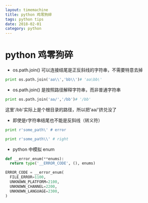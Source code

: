 ```yaml
---
layout: timemachine
title: python 鸡零狗碎
tags: python tips
date: 2018-02-01
category: python
---
```

# python 鸡零狗碎

 * os.path.join() 可以连接结尾是正反斜线的字符串，不需要特意去掉
 ```python
 print os.path.join('aa\\','bb\\')# 'aa\bb\'
 ```

 * os.path.join() 是按照路径解释字符串，而非普通字符串
  ```python
  print os.path.join('aa/','/bb')# '/bb'
  ```
  这里'/bb'实际上是个根目录的路径，所以把'aa/'挤兑没了

 * 即使是r字符串结尾也不能是反斜线（转义符）
  ```python
  print r'some_path\' # error
  ```
   ```python
   print r'some_path\\' # right
   ```

 * python 中模拟 enum
  ```python
  def __error_enum(**enums):
    return type('__ERROR_CODE', (), enums)
 
  ERROR_CODE = __error_enum(
    FILE_ERROR=1100,
    UNKNOWN_PLATFORM=2100,
    UNKNOWN_CHANNEL=2200, 
    UNKNOWN_LANGUAGE=2300,
  )
  ```
